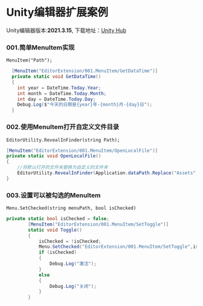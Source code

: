 # Unity编辑器扩展案例
Unity编辑器版本:**2021.3.15**,
下载地址：[Unity Hub](https://unity.cn/releases)


###  001.简单MenuItem实现
`MenuItem("Path");`
```csharp
  [MenuItem("EditorExtension/001.MenuItem/GetDataTime")]
  private static void GetDataTime()
  {
    int year = DateTime.Today.Year;
    int month = DateTime.Today.Month;
    int day = DateTime.Today.Day;
    Debug.Log($"今天的日期是{year}年-{month}月-{day}日");
  }
```


  ### 002.使用MenuItem打开自定义文件目录
`EditorUtility.RevealInFinder(string Path);`
```csharp
[MenuItem("EditorExtension/001.MenuItem/OpenLocalFile")]
private static void OpenLocalFile()
{
    //将默认打开的文件夹替换为自定义的文件夹
    EditorUtility.RevealInFinder(Application.dataPath.Replace("Assets","Doc"));
}
```

### 003.设置可以被勾选的MenuItem
`Menu.SetChecked(string menuPath, bool isChecked)`
```csharp
private static bool isChecked = false;
        [MenuItem("EditorExtension/001.MenuItem/SetToggle")]
        static void Toggle()
        {
            isChecked = !isChecked;
            Menu.SetChecked("EditorExtension/001.MenuItem/SetToggle",isChecked);
            if (isChecked)
            {
                Debug.Log("激活");  
            }
            else
            {
                Debug.Log("关闭");   
            }
        }
```